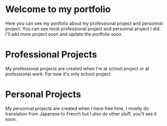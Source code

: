 # Welcome to my portfolio

Here you can see my portfolio about my professional project and personnal project. You can see most professional project and personnal project I did. I'll add more project soon and update the portfolio soon.

# Professional Projects

My professional projects are created when I'm at school project or at professional work. For now it's only school project.

# Personal Projects

My personnal projects are created when I have free time, I mostly do translation from Japanese to French but I also do other stuff, you'll see it soon.

